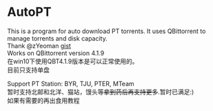 # AutoPT
This is a program for auto download PT torrents. It uses QBittorrent to manage torrents and disk capacity.  
Thank @zYeoman [gist](https://gist.github.com/zYeoman/1d841c5a1227697bc82c81f4acf1f2ad)   
Works on QBittorrent version 4.1.9  
在win10下使用QBT4.1.9版本是可以正常使用的。  
目前只支持单盘

Support PT Station: BYR, TJU, PTER, MTeam  
暂时支持北邮和北洋、猫站，馒头等~~拿到药后再支持更多~~.暂时已满足:)   
如果有需要的再出食用教程  
